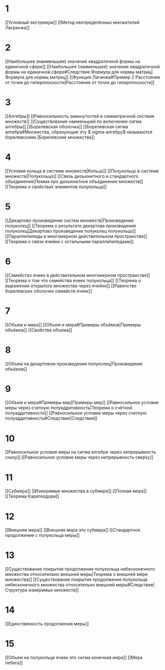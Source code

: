 # 1
[[Условный экстремум]]
[[Метод неопределённых множителей Лагранжа]]
# 2
[[Наибольшее (наименьшее) значение квадратичной формы на единичной сфере]]
[[Наибольшее (наименьшее) значение квадратичной формы на единичной сфере#Следствие Формула для нормы матриц|Формула для нормы матриц]]
[[Функция Лаганжа#Пример 2 Расстояние от точки до гиперплоскости|Расстояние от точки до гиперплоскости]]
# 3
[[Алгебры]]
[[Равносильность замкнутостей в симметричной системе множеств]]
[[Существование наименьшей по включению сигма алгебры]]
[[Борелевская оболочка]]
[[Борелевская сигма алгебра#Множества, образующие эту $ sigma-алгебру$ называются борелевскими.|Борелевские множества]]
# 4
[[Условия кольца в системе множеств|Кольцо]]
[[Полукольцо в системе множеств|Полукольцо]]
[[Связь дизъюнктного и стандартного объединения|Лемма про дизъюнктное объединение множеств]]
[[Теорема о свойствах элементов полукольца]]
# 5
[[Декартово произведение систем множеств|Произведение полуколец]]
[[Теорема о результате декартова произведения полуколец|Декартово произведение полуколец полукольцо]]
[[Параллепипеды в многомерном действительном пространстве]]
[[Теорема о связи ячейки с остальными параллепипедами]]
# 6
[[Семейство ячеек в действительном многомерном пространстве]]
[[Теорема о том что семейства ячеек полукольца]]
[[Теорема о выражении открытого множества через ячейки]]
[[Равенство борелевских оболочек семейств ячеек]]
# 7
[[Объем и мера]]
[[Объем и мера#Примеры объёмов|Примеры объёмов]]
[[Свойства объема]]
# 8
[[Объем на декартовом произведении полуколец|Произведение объёмов]]
# 9
[[Объем и мера#Примеры мер|Примеры мер]]
[[Равносильное условие меры через счетную полуаддитивность|Теорема о счётной полуаддитивности]]
[[Равносильное условие меры через счетную полуаддитивность#Следствие|Следствие]]
# 10
[[Равносильное условие меры на сигма алгебре через непрерывность снизу]]
[[Равносильное условие меры через непрерывность сверху]]
# 11
[[Субмера]]
[[Измеримые множества в субмере]]
[[Полная мера]]
[[Теорема Каратеодори]]
# 12
[[Внешняя мера]]
[[Внешняя мера это субмера]]
[[Стандартное продолжение с полукольца меры]]
# 13
[[Существование покрытия продолжения полукольца небесконечного множества относительно внешней меры|Теорема о внешней мере множества]]
[[Существование покрытия продолжения полукольца небесконечного множества относительно внешней меры#Следствие|Структура измеримых множеств]]
# 14
[[Единственность продолжения меры]]
# 15
[[Объем на полукольце ячеек это сигма конечная мера]]
[[Мера лебега]]
